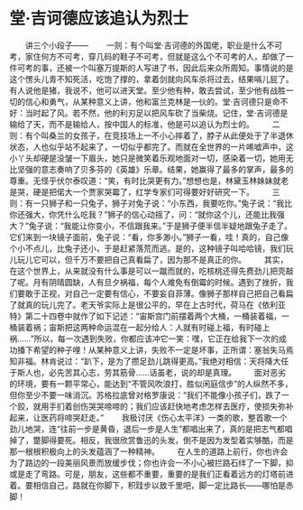 # 堂·吉诃德应该追认为烈士
　　讲三个小段子—— 
　　一则：有个叫堂·吉诃德的外国佬，职业是什么不可考，家住何方不可考，穿几码的鞋子不可考，但就是这么个不可考的人，却做了一件可考的事，还被一个叫塞万提斯的人写进了书，因此后来众所周知。事情说的是这个愣头儿青不知死活，吃饱了撑的，拿着剑就向风车杀将过去，结果嗝儿屁了。有人说他是猪，我说不，他可以进天堂。至少他有种，敢去尝试，至少他有战胜一切的信心和勇气，从某种意义上讲，他和富兰克林是一伙的。堂·吉诃德只是命不好：当时起了风。若不然，他的利刃足以把风车砍了当柴烧。记住，堂·吉诃德是输给了天，而不是输给人，按中国人的标准，他是可以追认为烈士的。 
　　二则：有个叫桑兰的女孩子，在竞技场上一不小心摔着了，脖子从此便处于了半退休状态，人也似乎站不起来了，一切似乎都完了。而就在全世界的一片唏嘘声中，这小丫头却硬是没皱一下眉头，她只是微笑着乐观地面对一切，感染着一切，她用无比坚强的意志奏响了贝多芬的《英雄》乐章。结果，她赢得了最多的掌声，最多的尊重。无怪乎伏尔泰叹道：“笑，有时比哭更有力。”想想也是，林黛玉林妹妹就老是哭，硬是把偌大一个贾家哭霉了，红学专家们可得要好好研究一下。 
　　三则：有一只狮子和一只兔子，狮子对兔子说：“小东西，我要吃你。”兔子说：“我比你还强大，你凭什么吃我？”狮子的信心动摇了，问：“就你这个儿，还能比我强大？”兔子说：“我能让你变小，不信跟我来。”于是狮子便半信半疑地跟兔子走了。它们来到一块镜子面前，兔子说：“看，你多渺小。”狮子一看，哇！真的，自己像个小不点儿，比兔子还小，于是赶紧落荒而逃。是的，这种镜子叫哈哈镜，我们玩儿玩儿它可以，但千万不要把自己真看扁了，因为那不是真正的你。 
　　其实，在这个世界上，从来就没有什么事是可以一蹴而就的，吃核桃还得先费劲儿把壳敲了呢。月有阴晴圆缺，人有旦夕祸福，每个人难免有倒霉的时候。遇到了挫折，我们要敢于正视，对自己一定要有信心，不要妄自菲薄。像狮子那样自己把自己看扁了就真的玩儿完了。老天爷实际上是很公平的，早在上古时代，荷马在《依利亚特》第二十四卷中就作了如下记述：“宙斯宫门前摆着两个大桶，一桶装着福，一桶装着祸；宙斯把这两种命运混在一起分给人：人就有时碰上福，有时碰上祸……”所以，每一次遇到失败，你都应该冲它一笑：嘿，它正在给我下一次的成功播下希望的种子哩！从某种意义上讲，失败不一定是坏事，正所谓：塞翁失马焉知非福。林肯说过：“趴下，是为了攒足劲儿跳得更高。”我绝对相信：天将降大任于斯人也，必先苦其心志，劳其筋骨……话虽老，说的却是真理。 
　　面对恶劣的环境，要有一颗平常心，能达到“不管风吹浪打，胜似闲庭信步”的人纵然不多，但你至少不要一味消沉。苏格拉底曾对格罗康说：“我们不能像小孩子们，跌了一个跤，就用手扪着创伤哭哭啼啼的；我们应该赶快地考虑怎样去医疗，使损失弥补起来，让医药将啼哭赶走。” 
　　我极讨厌《伤心太平洋》一类的歌，整首歌一个劲儿地哭，连“往前一步是黄昏，退后一步是人生”都唱出来了，真的是把志气都唱掉了，蹩脚得要死。相反，我很欣赏鲁迅的头发，倒不是因为发型着实够酷，而是那一根根积极向上的头发蕴涵了一种精神。 
　　在人生的道路上前行，你也许会为了路边的一段美丽风景而放缓步伐；你也许会一不小心被拦路石绊了一下脚，抑或是走了弯路。可是，朋友，这些都不重要，重要的是我们正看着远方的灯塔前进着。要相信自己，路就在你脚下，积跬步以致千里吧，脚一定比路长——哪怕是赤脚！
 